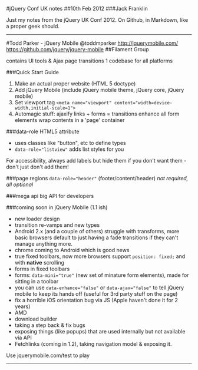 #jQuery Conf UK notes
##10th Feb 2012
###Jack Franklin

Just my notes from the jQuery UK Conf 2012. On Github, in Markdown, like a proper geek should.

---

#Todd Parker - jQuery Mobile
@toddmparker
http://jquerymobile.com/
https://github.com/jquery/jquery-mobile
##Filament Group

contains UI tools & Ajax page transitions
1 codebase for all platforms

###Quick Start Guide
1. Make an actual proper website (HTML 5 doctype)
2. Add jQuery Mobile (include jQuery mobile theme, jQuery core, jQuery mobile)
3. Set viewport tag `<meta name="viewport" content="width=device-width,initial-scale=1">`
4. Automagic stuff:
   ajaxify links + forms = transitions
   enhance all form elements
   wrap contents in a 'page' container

###data-role HTML5 attribute
- uses classes like "button", etc to define types 
- `data-role="listview"` adds list styles for you

For accessibility, always add labels but hide them if you don't want them - don't just don't add them!

###page regions
`data-role="header"` (footer/content/header) _not required, all optional_

###mega api
big API for developers

###coming soon in jQuery Mobile (1.1 ish)
- new loader design
- transition re-vamps and new types
- Android 2.x (and a couple of others) struggle with transforms, more basic browsers default to just having a fade transitions if they can't manage anything more.
- chrome coming to Android which is good news
- true fixed toolbars, now more browsers support `position: fixed;` and with __native__ scrolling
- forms in fixed toolbars
- forms: `data-mini="true"` (new set of minature form elements), made for sitting in a toolbar
- you can use `data-enhance="false"` or `data-ajax="false"` to tell jQuery mobile to keep its hands off (useful for 3rd party stuff on the page)
- fix a horrible iOS orientation bug via JS (Apple haven't done it for 2 years)
- AMD
- download builder
- taking a step back & fix bugs
- exposing things (like popups) that are used internally but not available via API
- Fetchlinks (coming in 1.2), taking navigation model & exposing it.

Use jquerymobile.com/test to play

---


